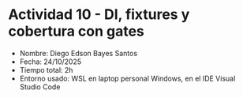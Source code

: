 # Actividad 10 - DI, fixtures y cobertura con gates

- Nombre: Diego Edson Bayes Santos
- Fecha: 24/10/2025
- Tiempo total: 2h
- Entorno usado: WSL en laptop personal Windows, en el IDE Visual Studio Code
